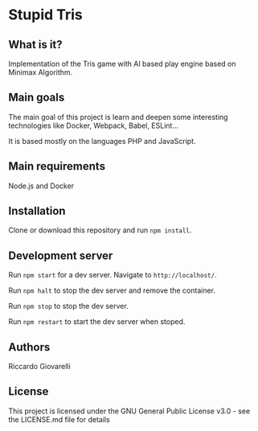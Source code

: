 # Stupid Tris

## What is it?

Implementation of the Tris game with AI based play engine based on Minimax Algorithm.

## Main goals

The main goal of this project is learn and deepen some interesting technologies like Docker, Webpack, Babel, ESLint...

It is based mostly on the languages PHP and JavaScript.

## Main requirements

Node.js and Docker

## Installation

Clone or download this repository and run `npm install`.

## Development server

Run `npm start` for a dev server. Navigate to `http://localhost/`.

Run `npm halt` to stop the dev server and remove the container.

Run `npm stop` to stop the dev server.

Run `npm restart` to start the dev server when stoped.

## Authors

Riccardo Giovarelli

## License

This project is licensed under the GNU General Public License v3.0 - see the LICENSE.md file for details
